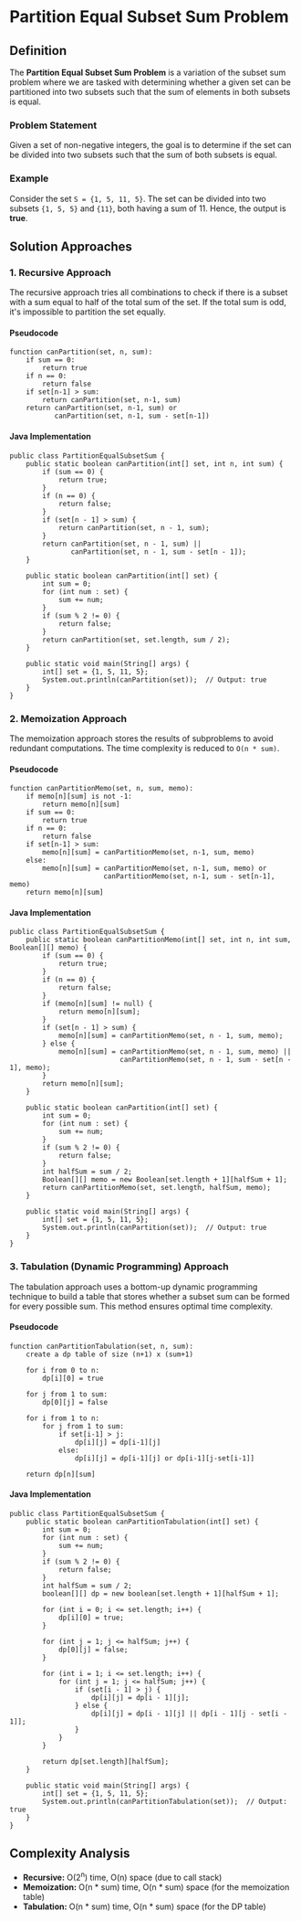 Partition Equal Subset Sum Problem
==================================

Definition
----------

The **Partition Equal Subset Sum Problem** is a variation of the subset sum problem where we are tasked with determining whether a given set can be partitioned into two subsets such that the sum of elements in both subsets is equal.

### Problem Statement

Given a set of non-negative integers, the goal is to determine if the set can be divided into two subsets such that the sum of both subsets is equal.

### Example

Consider the set `S = {1, 5, 11, 5}`. The set can be divided into two subsets `{1, 5, 5}` and `{11}`, both having a sum of 11. Hence, the output is **true**.

Solution Approaches
-------------------

### 1\. Recursive Approach

The recursive approach tries all combinations to check if there is a subset with a sum equal to half of the total sum of the set. If the total sum is odd, it's impossible to partition the set equally.

#### Pseudocode

    function canPartition(set, n, sum):
        if sum == 0:
            return true
        if n == 0:
            return false
        if set[n-1] > sum:
            return canPartition(set, n-1, sum)
        return canPartition(set, n-1, sum) or 
               canPartition(set, n-1, sum - set[n-1])
    

#### Java Implementation

    public class PartitionEqualSubsetSum {
        public static boolean canPartition(int[] set, int n, int sum) {
            if (sum == 0) {
                return true;
            }
            if (n == 0) {
                return false;
            }
            if (set[n - 1] > sum) {
                return canPartition(set, n - 1, sum);
            }
            return canPartition(set, n - 1, sum) || 
                   canPartition(set, n - 1, sum - set[n - 1]);
        }
    
        public static boolean canPartition(int[] set) {
            int sum = 0;
            for (int num : set) {
                sum += num;
            }
            if (sum % 2 != 0) {
                return false;
            }
            return canPartition(set, set.length, sum / 2);
        }
    
        public static void main(String[] args) {
            int[] set = {1, 5, 11, 5};
            System.out.println(canPartition(set));  // Output: true
        }
    }
    

### 2\. Memoization Approach

The memoization approach stores the results of subproblems to avoid redundant computations. The time complexity is reduced to `O(n * sum)`.

#### Pseudocode

    function canPartitionMemo(set, n, sum, memo):
        if memo[n][sum] is not -1:
            return memo[n][sum]
        if sum == 0:
            return true
        if n == 0:
            return false
        if set[n-1] > sum:
            memo[n][sum] = canPartitionMemo(set, n-1, sum, memo)
        else:
            memo[n][sum] = canPartitionMemo(set, n-1, sum, memo) or 
                           canPartitionMemo(set, n-1, sum - set[n-1], memo)
        return memo[n][sum]
    

#### Java Implementation

    public class PartitionEqualSubsetSum {
        public static boolean canPartitionMemo(int[] set, int n, int sum, Boolean[][] memo) {
            if (sum == 0) {
                return true;
            }
            if (n == 0) {
                return false;
            }
            if (memo[n][sum] != null) {
                return memo[n][sum];
            }
            if (set[n - 1] > sum) {
                memo[n][sum] = canPartitionMemo(set, n - 1, sum, memo);
            } else {
                memo[n][sum] = canPartitionMemo(set, n - 1, sum, memo) || 
                               canPartitionMemo(set, n - 1, sum - set[n - 1], memo);
            }
            return memo[n][sum];
        }
    
        public static boolean canPartition(int[] set) {
            int sum = 0;
            for (int num : set) {
                sum += num;
            }
            if (sum % 2 != 0) {
                return false;
            }
            int halfSum = sum / 2;
            Boolean[][] memo = new Boolean[set.length + 1][halfSum + 1];
            return canPartitionMemo(set, set.length, halfSum, memo);
        }
    
        public static void main(String[] args) {
            int[] set = {1, 5, 11, 5};
            System.out.println(canPartition(set));  // Output: true
        }
    }
    

### 3\. Tabulation (Dynamic Programming) Approach

The tabulation approach uses a bottom-up dynamic programming technique to build a table that stores whether a subset sum can be formed for every possible sum. This method ensures optimal time complexity.

#### Pseudocode

    function canPartitionTabulation(set, n, sum):
        create a dp table of size (n+1) x (sum+1)
        
        for i from 0 to n:
            dp[i][0] = true
            
        for j from 1 to sum:
            dp[0][j] = false
        
        for i from 1 to n:
            for j from 1 to sum:
                if set[i-1] > j:
                    dp[i][j] = dp[i-1][j]
                else:
                    dp[i][j] = dp[i-1][j] or dp[i-1][j-set[i-1]]
        
        return dp[n][sum]
    

#### Java Implementation

    public class PartitionEqualSubsetSum {
        public static boolean canPartitionTabulation(int[] set) {
            int sum = 0;
            for (int num : set) {
                sum += num;
            }
            if (sum % 2 != 0) {
                return false;
            }
            int halfSum = sum / 2;
            boolean[][] dp = new boolean[set.length + 1][halfSum + 1];
            
            for (int i = 0; i <= set.length; i++) {
                dp[i][0] = true;
            }
            
            for (int j = 1; j <= halfSum; j++) {
                dp[0][j] = false;
            }
            
            for (int i = 1; i <= set.length; i++) {
                for (int j = 1; j <= halfSum; j++) {
                    if (set[i - 1] > j) {
                        dp[i][j] = dp[i - 1][j];
                    } else {
                        dp[i][j] = dp[i - 1][j] || dp[i - 1][j - set[i - 1]];
                    }
                }
            }
            
            return dp[set.length][halfSum];
        }
    
        public static void main(String[] args) {
            int[] set = {1, 5, 11, 5};
            System.out.println(canPartitionTabulation(set));  // Output: true
        }
    }
    

Complexity Analysis
-------------------

*   **Recursive:** O(2<sup>n</sup>) time, O(n) space (due to call stack)
*   **Memoization:** O(n \* sum) time, O(n \* sum) space (for the memoization table)
*   **Tabulation:** O(n \* sum) time, O(n \* sum) space (for the DP table)